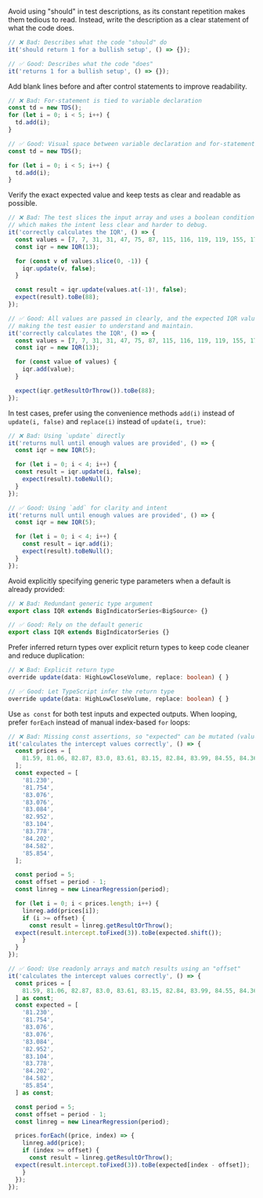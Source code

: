 Avoid using "should" in test descriptions, as its constant repetition makes them tedious to read. Instead, write the description as a clear statement of what the code does.

```ts
// ❌ Bad: Describes what the code "should" do
it('should return 1 for a bullish setup', () => {});

// ✅ Good: Describes what the code "does"
it('returns 1 for a bullish setup', () => {});
```

Add blank lines before and after control statements to improve readability.

```ts
// ❌ Bad: For-statement is tied to variable declaration
const td = new TDS();
for (let i = 0; i < 5; i++) {
  td.add(i);
}

// ✅ Good: Visual space between variable declaration and for-statement
const td = new TDS();

for (let i = 0; i < 5; i++) {
  td.add(i);
}
```

Verify the exact expected value and keep tests as clear and readable as possible.

```ts
// ❌ Bad: The test slices the input array and uses a boolean condition to assert the result,
// which makes the intent less clear and harder to debug.
it('correctly calculates the IQR', () => {
  const values = [7, 7, 31, 31, 47, 75, 87, 115, 116, 119, 119, 155, 177];
  const iqr = new IQR(13);

  for (const v of values.slice(0, -1)) {
    iqr.update(v, false);
  }

  const result = iqr.update(values.at(-1)!, false);
  expect(result).toBe(88);
});

// ✅ Good: All values are passed in clearly, and the expected IQR value is asserted directly,
// making the test easier to understand and maintain.
it('correctly calculates the IQR', () => {
  const values = [7, 7, 31, 31, 47, 75, 87, 115, 116, 119, 119, 155, 177];
  const iqr = new IQR(13);

  for (const value of values) {
    iqr.add(value);
  }

  expect(iqr.getResultOrThrow()).toBe(88);
});
```

In test cases, prefer using the convenience methods `add(i)` instead of `update(i, false)` and `replace(i)` instead of `update(i, true)`:

```ts
// ❌ Bad: Using `update` directly
it('returns null until enough values are provided', () => {
  const iqr = new IQR(5);

  for (let i = 0; i < 4; i++) {
  const result = iqr.update(i, false);
    expect(result).toBeNull();
  }
});

// ✅ Good: Using `add` for clarity and intent
it('returns null until enough values are provided', () => {
  const iqr = new IQR(5);

  for (let i = 0; i < 4; i++) {
    const result = iqr.add(i);
    expect(result).toBeNull();
  }
});
```

Avoid explicitly specifying generic type parameters when a default is already provided:

```ts
// ❌ Bad: Redundant generic type argument
export class IQR extends BigIndicatorSeries<BigSource> {}

// ✅ Good: Rely on the default generic
export class IQR extends BigIndicatorSeries {}
```

Prefer inferred return types over explicit return types to keep code cleaner and reduce duplication:

```ts
// ❌ Bad: Explicit return type
override update(data: HighLowCloseVolume, replace: boolean) { }

// ✅ Good: Let TypeScript infer the return type
override update(data: HighLowCloseVolume, replace: boolean) { }
```

Use `as const` for both test inputs and expected outputs. When looping, prefer `forEach` instead of manual index-based `for` loops:

```ts
// ❌ Bad: Missing const assertions, so "expected" can be mutated (values shifted)
it('calculates the intercept values correctly', () => {
  const prices = [
    81.59, 81.06, 82.87, 83.0, 83.61, 83.15, 82.84, 83.99, 84.55, 84.36, 85.53, 86.54, 86.89, 87.77, 87.29,
  ];
  const expected = [
    '81.230',
    '81.754',
    '83.076',
    '83.076',
    '83.084',
    '82.952',
    '83.104',
    '83.778',
    '84.202',
    '84.582',
    '85.854',
  ];

  const period = 5;
  const offset = period - 1;
  const linreg = new LinearRegression(period);

  for (let i = 0; i < prices.length; i++) {
    linreg.add(prices[i]);
    if (i >= offset) {
      const result = linreg.getResultOrThrow();
  expect(result.intercept.toFixed(3)).toBe(expected.shift());
    }
  }
});

// ✅ Good: Use readonly arrays and match results using an "offset"
it('calculates the intercept values correctly', () => {
  const prices = [
    81.59, 81.06, 82.87, 83.0, 83.61, 83.15, 82.84, 83.99, 84.55, 84.36, 85.53, 86.54, 86.89, 87.77, 87.29,
  ] as const;
  const expected = [
    '81.230',
    '81.754',
    '83.076',
    '83.076',
    '83.084',
    '82.952',
    '83.104',
    '83.778',
    '84.202',
    '84.582',
    '85.854',
  ] as const;

  const period = 5;
  const offset = period - 1;
  const linreg = new LinearRegression(period);

  prices.forEach((price, index) => {
    linreg.add(price);
    if (index >= offset) {
      const result = linreg.getResultOrThrow();
  expect(result.intercept.toFixed(3)).toBe(expected[index - offset]);
    }
  });
});
```
